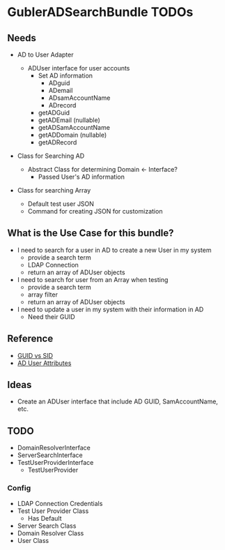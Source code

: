 # GublerADSearchBundle TODOs

## Needs

- AD to User Adapter
    - ADUser interface for user accounts
        - Set AD information
            - ADguid
            - ADemail
            - ADsamAccountName
            - ADrecord
        - getADGuid
        - getADEmail (nullable)
        - getADSamAccountName
        - getADDomain (nullable)
        - getADRecord
    
- Class for Searching AD
    - Abstract Class for determining Domain <- Interface?
        - Passed User's AD information
- Class for searching Array
    - Default test user JSON
    - Command for creating JSON for customization

## What is the Use Case for this bundle?

- I need to search for a user in AD to create a new User in my system
    - provide a search term
    - LDAP Connection
    - return an array of ADUser objects
- I need to search for user from an Array when testing
    - provide a search term
    - array filter
    - return an array of ADUser objects
- I need to update a user in my system with their information in AD
    - Need their GUID

## Reference

- [GUID vs SID](https://technet.microsoft.com/en-us/library/cc961625.aspx)
- [AD User Attributes](http://www.kouti.com/tables/userattributes.htm)

## Ideas

- Create an ADUser interface that include AD GUID, SamAccountName, etc.

## TODO

- DomainResolverInterface
- ServerSearchInterface    
- TestUserProviderInterface
    - TestUserProvider


### Config

- LDAP Connection Credentials
- Test User Provider Class
    - Has Default
- Server Search Class
- Domain Resolver Class
- User Class